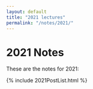 ```yaml
---
layout: default
title: "2021 lectures"
permalink: "/notes/2021/"
---
```


# 2021 Notes

These are the notes for 2021: 

{% include 2021PostList.html %}

